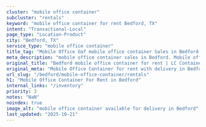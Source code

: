 ```yaml
---
cluster: "mobile office container"
subcluster: "rentals"
keyword: "mobile office container for rent Bedford, TX"
intent: "Transactional-Local"
page_type: "Location-Product"
city: "Bedford, TX"
service_type: "mobile office container"
title_tag: "Mobile Office Oaf mobile office container Sales in Bedford | LC Container"
meta_description: "mobile office container sales in Bedford. Mobile office containers for workspace solutions. Fast delivery, competitive pricing. Serving mobile office container area. Quote ID: KD2. Call (214) 524-4168 for your free quote today."
original_title: "Bedford mobile office container for rent | LC Container"
original_meta: "Mobile Office Container for rent with delivery in Bedford, TX. LC Container — local Since 2003. Get pricing today."
url_slug: "/bedford/mobile-office-container/rentals"
h1: "Mobile Office Container For Rent in Bedford"
internal_links: "/inventory"
priority: 3
notes: "NaN"
noindex: true
image_alt: "mobile office container available for delivery in Bedford"
last_updated: "2025-10-21"
---
```


<!-- TODO: Add unique city/inventory copy, images, and internal links here. -->

